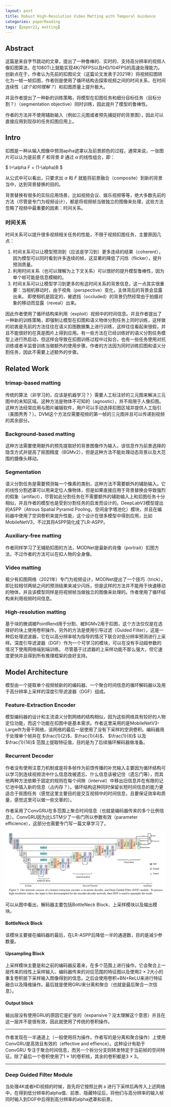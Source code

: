 ```yaml
---
layout: post
title: Robust High-Resolution Video Matting with Temporal Guidance
categories: paperReading
tags: [paper22, matting]
---
```

## Abstract

这篇是来自字节跳动的文章，提出了一种鲁棒的、实时的、支持高分辨率的视频人像扣图算法，在1080Ti上就能实现4K/76FPS以及HD/104FPS的高速处理能力。创新点在于，作者认为先前的扣图论文（这篇论文发表于2021年）将视频扣图转化为一帧一帧扣图，作者则是使用了循环结构去探索视频之间的时间关系，在时间连续性（*这个如何理解？*）和扣图质量上提升极大。

并且作者提出了一种新的训练策略，将模型在扣图任务和细分目标任务（目标分割？）（segmentation objective）同时训练，因此提升了模型的鲁棒性。

作者的方法并不使用辅助输入（例如三元图或者预先捕捉好的背景图），因此可以直接应用到现存的任务扣图应用上。

## Intro

扣图是一种从输入图像中预测aplha遮罩以及前景颜色的过程，通常来说，一张图片可以认为是前景 $F$ 和背景 $B$ 通过 $\alpha$ 的线性组合，即： 

 $ I=\alpha F + (1-\alpha)B $

从公式中可以看出，只要求出 $\alpha$ 和 $F$ 就能将前景融合（composite）到新的背景当中，达到背景替换的目的。

背景替换有很多的实际应用场景，比如视频会议、娱乐视频等等，绝大多数先前的方法（尽管是专门为视频设计），都是将视频帧当做独立的图像来处理，这些方法忽略了视频中最重要的因素：时间关系。

### 时间关系

时间关系可以提升很多视频相关任务的性能，不限于视频扣图任务，主要原因几点：

1. 时间关系可以让模型预测到（应该是学习到）更多连续的结果（coherent），因为模型可以同时看到许多连续的帧，这显著的降低了闪烁（flicker），提升预测质量。
2. 利用时间关系（也可以理解为上下文关系）可以很好的提升模型鲁棒性，因为单个帧可能是信息模糊的。
3. 时间关系可以让模型学习到更多的有这时间关系的背景信息，这一点其实很重要：当相机移动时，由于视角（perspective）变化，主体背后的背景会显露出来。 即使相机是固定的，被遮挡（occluded）的背景仍然经常由于拍摄对象的移动而显露（reveal）出来。

因此作者使用了循环结构来利用（exploit）视频中的时间信息。并且作者提出了一种新的训练策略，即强制让模型在扣图和语义物体分割任务上同时训练，这样做的初衷是先前的方法往往在语义扣图数据集上进行训练，这样往往看起来很假，并且不能很好的在真是图片上得到应用。有一些方法在已经训练好的语义分割任务模型上进行热启动，但这样会导致在扣图训练过程中过拟合。也有一些任务使用对抗训练或者半监督训练当做额外的使用步骤。作者的方法因为同时训练扣图和语义分割任务，因此不需要上述额外的步骤。

## Related Work

### trimap-based matting

传统的算法（非学习的，应该是机器学习？）需要人工标注好的三元图来解决三元图中的未知区域。这种方法是物体不可知的（agnostic），并不局限于人像扣图。这种方法经常应用与图片编辑软件，用户可以手动选择扣图区域并提供人工指引（美图秀秀？）。DVM这个方法仅需要视频的第一帧的三元图并且可以传递到视频的其余部分。

### Background-based matting

这种方法需要使用额外的预先提取好的背景图像作为输入，该信息作为前景选择的隐含方式并提高了抠图精度（BGMv2），但是这种方法不能处理动态背景以及大范围的摄像头移动。

### Segmentation

语义分割任务是需要预测每一个像素的类别，这种方法不需要额外的辅助输入。它的线性分割遮罩可以用来定位人像物体，但是如果直接应用于背景替换会导致强烈的假象（artifact），尽管如此分割任务在不需要额外的辅助输入上和扣图任务十分相似，并且作者的模型也是受到分割任务的启发而设计的。DeepLabV3模型提出的ASPP（Atrous Spatial Pyramid Pooling，空间金字塔池化）模块，并且在编码器中使用了空洞卷积来提升性能，这个设计在很多模型中得到应用，比如MobileNetV3，不过其将ASPP简化成了LR-ASPP。

### Auxiliary-free matting

作者同样学习了无辅助扣图的方法，MODNet是最新的肖像（portrait）扣图方法，不过作者的方法可以在扣人物的全身像。

### Video matting

极少有扣图网络（2021年）专门为视频设计，MODNet提出了一个技巧（trick），即比较相邻两帧之间的预测结果来减少闪烁，但是这样的方法并不能用于快速移动的物体，并且该模型同样是将视频帧当做独立的图像来处理的。作者使用了循环结构来利用视频时间信息。

### High-resolution matting

基于块的微调被PointRend用于分割、被BGMv2用于扣图，这个方法仅仅是在选择好的块上使用卷积操作。另外的方法是使用引导过滤（Guided Filter），这是一种后处理滤波器，它在以高分辨率帧为指导的情况下联合对低分辨率预测进行上采样。深度引导滤波器（DGF）作为一个可学习的模块，可以在没有手动超参数的情况下使用网络端到端训练。 尽管基于过滤器的上采样功能不那么强大，但它速度更快并且得到所有推理框架的良好支持。

## Model Architecture

模型由一个提取单个视频帧新的的编码器、一个聚合时间信息的循环解码器以及用于高分辨率上采样的深度引导滤波器（DGF）组成。

### Feature-Extraction Encoder

模型编码器的设计和主流语义分割网络的结构相似，因为这些网络具有较好的人物定位功能，而这个功能在扣图中是基本需求。作者这里采用的是MobileNetV3-Large作为骨干网络，该网络的最后一层使用了没有下采样的空洞卷积。编码器用于处理单个帧并在 $\frac{1}{2}$、$\frac{1}{4}$、 $\frac{1}{8}$ 以及 $\frac{1}{16}$ 范围上提取特征值，目的是为了后续循环解码器做准备。

### Recurrent Decoder

作者没有使用注意力机制或是将多帧作为前馈传播的补充输入主要因为循环结构可以学习到连续视频流中什么信息改被遗忘、什么信息该被记住（遗忘门等），而其他两种方法依赖于固定的规则在每个间隙（interval）中移出旧信息并在有限的记忆池中插入新的信息（占内存？）。循环结构这种同时保留长短时间信息的能力更适合于抠图任务（感觉这里主要目的是交互视频中的时间信息，且要保证效率和质量，感觉这里可以做一些文章的）。

作者采用了ConvGRU在多范围上聚合时间信息（也就是编码器传来的多个比例信息）。ConvGRU因为比LSTM少了一些门所以参数有效（parameter efficience），这部分也需要专门写一篇文章学习了。

![截屏2022-06-15 上午10.07.08](/assets/images/md_image/RobustMatting/model.png)

可以从图中看出，解码器主要包括BottleNeck Block、上采样模块以及输出模块。

#### BottleNeck Block

该模块主要接在编码器的最后，在LR-ASPP后降低一半的通道数，目的是减少参数量。

#### Upsampling Block

上采样模块主要是和之前的编码器反着来，在多个范围上进行操作。它会聚合上一层传来的线性上采样输入、编码器传来的对应范围的特征图以及使用2 $\times$ 2大小的重复卷积层下采样输入图像得到的信息。之后会使用卷积+BN+ReLU来进行特征融合以及降维操作。最后就是使用GRU来分离和聚合（也就是最后聚合一次信息）。

#### Output block

输出层没有使用GRU的原因它是扩张的（expansive？没太理解这个意思）并且在这一层并不是很有效，因此就使用了传统的卷积操作。

****

作者发现在一半通道上（一般使用将为操作，作者写的是分离和聚合操作）上使用ConvGRU是高效且有效的（effective and effience）。这种设计有助于 ConvGRU 专注于聚合时间信息，而另一个拆分分支则转发特定于当前帧的空间特征。除了最后一个卷积使用了1 $\times$ 1的卷积核，其余的卷积都是3 $\times$ 3。

****

### Deep Guided Filter Module

当处理4K或者HD视频的时候，首先将它按照比例 $s$ 进行下采样后再传入上述网络中，在得到低分辨率的alpha值、前景、隐藏特征后，将他们与高分辨率的输入帧同时输入到DGF中后得到高分辨率的alpha遮罩和前景。

